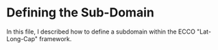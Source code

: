# Defining the Sub-Domain

In this file, I described how to define a subdomain within the ECCO "Lat-Long-Cap" framework.
